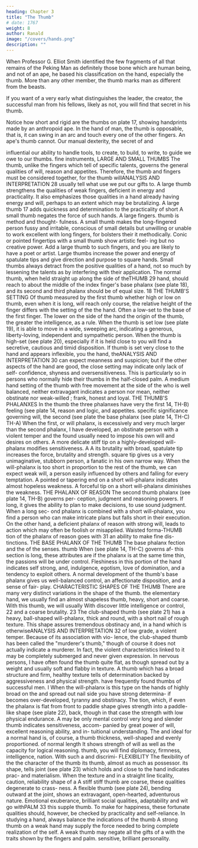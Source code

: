 ```yaml
---
heading: Chapter 3
title: "The Thumb"
# date: 1767
weight: 8
author: Ranald
image: "/covers/hands.png"
description: ""
---
```



When Professor G. Elliot Smith identified the few fragments of all that remains of the Peking Man as definitely those
bone which are human being, and not of an ape, he based his classification on the hand, especially the thumb. More than any other member, the thumb marks man as different from the beasts. 

If you want of a very early what distinguishes the leader, the creator, the successful
man from his fellows, likely as not, you will find that
secret in his thumb.

Notice how short and rigid are the thumbs on plate 17, showing handprints made by an anthropoid ape. In the hand of man, the
thumb is opposable, that is, it can swing in an arc and touch every one of the other fingers. An ape's thumb cannot. Our manual dexterity, the secret of
and

influential
our ability to handle tools, to create, to build, to write, to guide
we owe to our thumbs.
fine instruments,
LARGE AND SMALL THUMBS
The thumb,
unlike the fingers which
tell
of specific talents, governs
the general qualities of will, reason and appetites. Therefore, the
thumb and fingers must be considered together, for the thumb willANALYSIS AND INTERPRETATION
28
usually tell what use we put our gifts to. A large thumb strengthens
the qualities of weak fingers, deficient in energy and practicality. It
also emphasizes those qualities in a hand already having energy and
will, perhaps to an extent which may be brutalizing. A large thumb
17
adds quickness and determination to the practicality of short
A
small
thumb negates
the force of such hands.
A
large
fingers.
thumb
is
method and thought-
fulness. A small thumb makes the long-fingered person fussy and
irritable, conscious of small details but unwilling or unable to work
excellent with long fingers, for
bolsters their
it
methodically.
Conic or pointed fingertips with a small thumb show artistic feel-
ing but no creative power. Add a large thumb to such fingers, and you
are likely to have a poet or artist. Large thumbs increase the power
and energy of spatulate tips and give direction and purpose to square
hands. Small thumbs always detract from the positive qualities of a
hand, not so
much by
lessening the talents as
by
interfering with their
application.
The normal thumb, when held
straight
up along the
side of theTHUMB
29
hand, should reach to about the middle of the index finger's base
phalanx (see plate 18), and its second and third phalanx should be
of equal size.
18
THE THUMB'S SETTING
Of
thumb measured by the first
thumb whether high or low on
thumb, even when it is long, will reach only
course, the relative height of the
finger differs with the setting of the
the hand. Often a low-set
to the base of the first finger.
The lower on
the side of the
hand the
origin of the
thumb, the
greater the intelligence, as a rule. When the thumb is set low (see
plate 19), it is able to move in a wide, sweeping arc, indicating a
generous, liberty-loving, independent and sympathetic person. When
the thumb is high-set (see plate 20), especially if it is held close to
you will find a secretive, cautious and timid disposition. If
thumb is set very close to the hand and appears inflexible, you
the hand,
theANALYSIS AND INTERPRETATION
30
can expect meanness and suspicion; but if the other aspects of the
hand are good, the close setting may indicate only lack of self-
confidence, shyness and oversensitiveness. This is particularly so in
persons who normally hide their thumbs in the half-closed palm. A
medium
hand
setting of the
thumb with free movement at the side of the
who is well balanced, neither extravagant
indicates a person
nor mean, neither obstinate nor weak-willed
;
frank, honest
and
loyal.
THE THUMB'S PHALANXES
In the thumb the three phalanxes have very
the first
14, TH-B)
feeling
(see plate 14,
reason and logic,
and
appetites.
specific significance
governing will, the second (see plate
the base phalanx (see plate 14, TH-C)
TH-A)
When
the
first,
or will phalanx,
is
excessively
and very much larger than the second phalanx, I have
developed,
an obstinate person with a violent temper and the
found
usually
need to impose his own will and desires on others. A more delicate
stiff
tip
on a highly-developed will-phalanx modifies
sensitiveness.
A
A
its
brutality with
broad, spatulate tip increases the force, brutality
and strength.
square tip gives us a very unimaginative, stubborn
person, a fanatic in his own narrow way.
When the will-phalanx is too short in proportion to the rest of the
thumb, we can expect weak will, a person easily influenced by others
and falling for every temptation. A pointed or tapering end on a
short will-phalanx indicates almost hopeless weakness.
A
forceful
tip on a short will-phalanx diminishes the weakness.
THE PHALANX OF REASON
The second thumb phalanx
(see plate 14,
TH-B)
governs per-
ception, judgment and reasoning powers. If long, it gives the ability
to plan to make decisions, to use sound judgment. When a long sec-
ond phalanx is combined with a short will-phalanx, you find a person
who can make intricate plans but falls short in their execution. On
the other hand, a deficient phalanx of reason with strong will, leads
to action which may often be foolish or misapplied. Waisted forma-THUMB
tion of the phalanx of reason goes with
31
an
ability to
make
fine dis-
tinctions.
THE BASE PHALANX OF THE THUMB
The base phalanx
fection
and the
of the
senses.
thumb
When
(see plate 14,
TH-C)
governs af-
this section is long, these attributes are
if the phalanx is at the same time thin, the passions will
be under control. Fleshiness in this portion of the hand indicates self
strong, and,
indulgence, egotism, love of domination, and a tendency to exploit
others. A normal development of the thumb's base phalanx gives us
well-balanced control, an affectionate disposition, and a sense of fair-
play.
CHARACTERISTIC SHAPES OF THE THUMB
There are many very
distinct variations in the
shape of the thumb.
the elementary hand, we usually find an almost shapeless
thumb, heavy, short and coarse. With this thumb, we will usually
With
discover
little
intelligence or control,
22
and a coarse
brutality.
23
The club-shaped thumb (see plate 21) has a heavy, ball-shaped
will-phalanx, thick and round, with a short nail of rough texture. This
shape assures tremendous obstinacy and, in a hand which is otherwiseANALYSIS AND INTERPRETATION
32
of low grade, a violent temper. Because of its association with vio-
lence, the club-shaped thumb has been called the "murderer's thumb,"
though of course it does not actually indicate a murderer. In fact,
the violent characteristics linked to it may be completely submerged
and never given
expression.
In nervous persons, I have often found the thumb quite flat, as
though spread out by a weight and usually soft and flabby in texture.
A thumb which has a broad structure and firm, healthy texture
tells of
determination backed by aggressiveness and physical strength.
have frequently found thumbs of
successful men.
I
When
the will-phalanx
is
this
type on the hands of highly
broad on the
and spread out
nail side
you have strong determina-
if
becomes
over-developed,
tyranny and obstinacy. The
tion, which,
if
even
the
phalanx is flat from front to
paddle shape gives strength
into a paddle-like shape (see plate 22),
back, though in that case the strength
with low physical endurance.
A
may
be only mental control
very long and slender thumb indicates sensitiveness, accom-
panied by great power of
will, excellent
reasoning ability, and in-
tuitional understanding.
The
and
ideal for a
normal hand
is,
of course, a
thumb
thickness, well-shaped and evenly proportioned.
of normal length
It
shows strength
of will as well as the capacity for logical reasoning.
thumb, you will find diplomacy, firmness, intelligence,
nation.
With such a
and discrimi-
FLEXIBILITY
The
flexibility of the
the character of
the
thumb
its
thumb, almost as much as
possessor.
its
shape,
tells
joint (see plate 23) which holds
and close to the hand indicates prac-
and materialism. When the texture and
in a straight line
ticality, caution, reliability
shape of a
A stiff
stiff
thumb
are coarse, these qualities degenerate to crass-
ness.
A flexible thumb (see plate 24), bending outward at the joint,
shows an extravagant, open-hearted, adventurous nature. Emotional
exuberance, brilliant social qualities, adaptability and wit go withPALM
33
this supple thumb. To make for happiness, these fortunate qualities
should, however, be checked by practicality and self-reliance.
In studying a hand, always balance the indications of the thumb
A strong thumb on a
weak hand may supply the force needed to bring complete
realization of the self. A weak thumb may negate all the gifts of a
with the traits shown by the fingers and palm.
sensitive,
brilliant personality.

